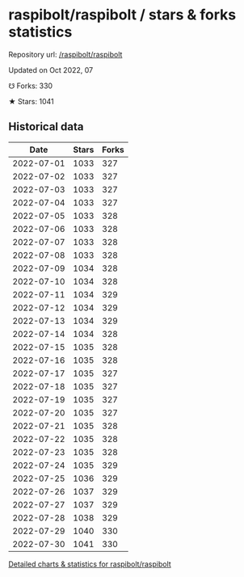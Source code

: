 # raspibolt/raspibolt / stars & forks statistics

Repository url: [/raspibolt/raspibolt](https://github.com/raspibolt/raspibolt)

Updated on Oct 2022, 07

☋ Forks: 330

★ Stars: 1041

## Historical data
| Date | Stars | Forks |
|------|-------|-------|
| 2022-07-01 | 1033 | 327 | 
| 2022-07-02 | 1033 | 327 | 
| 2022-07-03 | 1033 | 327 | 
| 2022-07-04 | 1033 | 327 | 
| 2022-07-05 | 1033 | 328 | 
| 2022-07-06 | 1033 | 328 | 
| 2022-07-07 | 1033 | 328 | 
| 2022-07-08 | 1033 | 328 | 
| 2022-07-09 | 1034 | 328 | 
| 2022-07-10 | 1034 | 328 | 
| 2022-07-11 | 1034 | 329 | 
| 2022-07-12 | 1034 | 329 | 
| 2022-07-13 | 1034 | 329 | 
| 2022-07-14 | 1034 | 328 | 
| 2022-07-15 | 1035 | 328 | 
| 2022-07-16 | 1035 | 328 | 
| 2022-07-17 | 1035 | 327 | 
| 2022-07-18 | 1035 | 327 | 
| 2022-07-19 | 1035 | 327 | 
| 2022-07-20 | 1035 | 327 | 
| 2022-07-21 | 1035 | 328 | 
| 2022-07-22 | 1035 | 328 | 
| 2022-07-23 | 1035 | 328 | 
| 2022-07-24 | 1035 | 329 | 
| 2022-07-25 | 1036 | 329 | 
| 2022-07-26 | 1037 | 329 | 
| 2022-07-27 | 1037 | 329 | 
| 2022-07-28 | 1038 | 329 | 
| 2022-07-29 | 1040 | 330 | 
| 2022-07-30 | 1041 | 330 | 


[Detailed charts & statistics for raspibolt/raspibolt](https://reviewgithub.com/rep/raspibolt/raspibolt)
